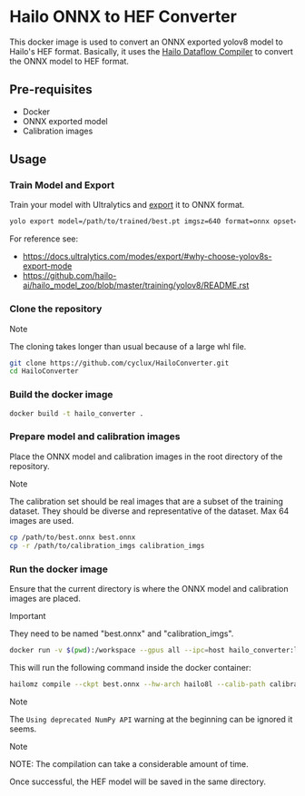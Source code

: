 # Hailo ONNX to HEF Converter

This docker image is used to convert an ONNX exported yolov8 model to Hailo's HEF format.
Basically, it uses the [Hailo Dataflow Compiler](https://hailo.ai/developer-zone/documentation/v3-28-0/?sp_referrer=install/install.html) to convert the ONNX model to HEF format.

## Pre-requisites

- Docker
- ONNX exported model
- Calibration images

## Usage

### Train Model and Export

Train your model with Ultralytics and [export](https://docs.ultralytics.com/modes/export/#why-choose-yolov8s-export-mode) it to ONNX format.

```bash
yolo export model=/path/to/trained/best.pt imgsz=640 format=onnx opset=11
```

For reference see:
- https://docs.ultralytics.com/modes/export/#why-choose-yolov8s-export-mode
- https://github.com/hailo-ai/hailo_model_zoo/blob/master/training/yolov8/README.rst

### Clone the repository

> [!NOTE]  
> The cloning takes longer than usual because of a large whl file.

```bash
git clone https://github.com/cyclux/HailoConverter.git
cd HailoConverter
```

### Build the docker image

```bash
docker build -t hailo_converter .
```

### Prepare model and calibration images 

Place the ONNX model and calibration images in the root directory of the repository.

> [!NOTE] 
> The calibration set should be real images that are a subset of the training dataset.
> They should be diverse and representative of the dataset. Max 64 images are used.

```bash
cp /path/to/best.onnx best.onnx
cp -r /path/to/calibration_imgs calibration_imgs
```

### Run the docker image

Ensure that the current directory is where the ONNX model and calibration images are placed.

> [!IMPORTANT]
> They need to be named "best.onnx" and "calibration_imgs".

```bash
docker run -v $(pwd):/workspace --gpus all --ipc=host hailo_converter:latest
```

This will run the following command inside the docker container:

```bash
hailomz compile --ckpt best.onnx --hw-arch hailo8l --calib-path calibration_imgs/ --yaml yolov8s_custom.yaml --model-script yolov8s_custom.alls --classes 1
```

> [!NOTE]
> The `Using deprecated NumPy API` warning at the beginning can be ignored it seems.

> [!NOTE]  
> NOTE: The compilation can take a considerable amount of time.

Once successful, the HEF model will be saved in the same directory.
